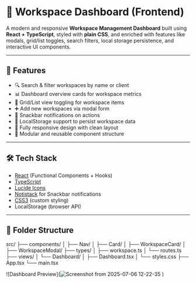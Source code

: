 # 🧾 Workspace Dashboard (Frontend)

A modern and responsive **Workspace Management Dashboard** built using **React + TypeScript**, styled with **plain CSS**, and enriched with features like modals, grid/list toggles, search filters, local storage persistence, and interactive UI components.

---

## 🚀 Features

- 🔍 Search & filter workspaces by name or client
- 📊 Dashboard overview cards for workspace metrics
- 🧾 Grid/List view toggling for workspace items
- ➕ Add new workspaces via modal form
- 🔔 Snackbar notifications on actions
- 💾 LocalStorage support to persist workspace data
- 📱 Fully responsive design with clean layout
- 🔧 Modular and reusable component structure

---

## 🛠 Tech Stack

- [React](https://reactjs.org/) (Functional Components + Hooks)
- [TypeScript](https://www.typescriptlang.org/)
- [Lucide Icons](https://lucide.dev/)
- [Notistack](https://iamhosseindhv.com/notistack) for Snackbar notifications
- [CSS3](https://developer.mozilla.org/en-US/docs/Web/CSS) (custom styling)
- LocalStorage (browser API)

---

## 📁 Folder Structure

src/
├── components/
│ ├── Nav/
│ ├── Card/
│ ├── WorkspaceCard/
│ ├── WorkspaceModal/
├── types/
│ ├── workspace.ts
│ └── routes.ts
├── views/
│ └── Dashboard/
│ ├── Dashboard.tsx
│ └── styles.css
├── App.tsx
└── main.tsx

![Dashboard Preview](![Screenshot from 2025-07-06 12-22-35](https://github.com/user-attachments/assets/d8172c62-5772-463f-8cbd-e14395cfaedf)
)

